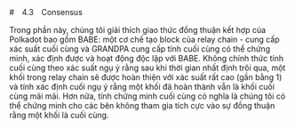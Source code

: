 #　4.3　Consensus

Trong phần này, chúng tôi giải thích giao thức đồng thuận kết hợp của Polkadot bao gồm BABE: một
cơ chế tạo block của relay chain - cung cấp xác suất cuối cùng và GRANDPA
cung cấp tính cuối cùng có thể chứng minh, xác định được và hoạt động độc lập với BABE.
Không chính thức tính cuối cùng theo xác suất ngụ ý rằng sau khi thời gian nhất định trôi qua, một khối trong relay chain sẽ được hoàn thiện
với xác suất rất cao (gần bằng 1) và tính xác định cuối ngụ ý rằng một khối đã hoàn thành vẫn là khối cuối cùng
mãi mãi. Hơn nữa, tính chứng minh cuối cùng có nghĩa là chúng tôi có thể chứng minh cho các bên không tham gia tích cực vào
sự đồng thuận rằng một khối là cuối cùng.